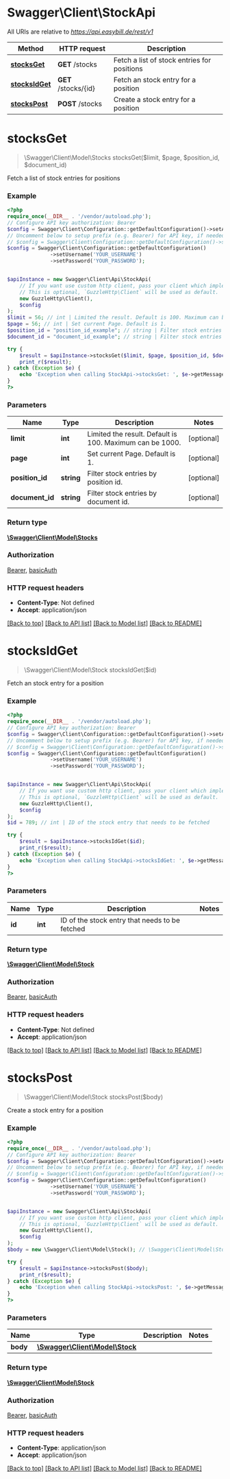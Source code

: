 # Swagger\Client\StockApi

All URIs are relative to *https://api.easybill.de/rest/v1*

Method | HTTP request | Description
------------- | ------------- | -------------
[**stocksGet**](StockApi.md#stocksget) | **GET** /stocks | Fetch a list of stock entries for positions
[**stocksIdGet**](StockApi.md#stocksidget) | **GET** /stocks/{id} | Fetch an stock entry for a position
[**stocksPost**](StockApi.md#stockspost) | **POST** /stocks | Create a stock entry for a position

# **stocksGet**
> \Swagger\Client\Model\Stocks stocksGet($limit, $page, $position_id, $document_id)

Fetch a list of stock entries for positions

### Example
```php
<?php
require_once(__DIR__ . '/vendor/autoload.php');
// Configure API key authorization: Bearer
$config = Swagger\Client\Configuration::getDefaultConfiguration()->setApiKey('Authorization', 'YOUR_API_KEY');
// Uncomment below to setup prefix (e.g. Bearer) for API key, if needed
// $config = Swagger\Client\Configuration::getDefaultConfiguration()->setApiKeyPrefix('Authorization', 'Bearer');// Configure HTTP basic authorization: basicAuth
$config = Swagger\Client\Configuration::getDefaultConfiguration()
              ->setUsername('YOUR_USERNAME')
              ->setPassword('YOUR_PASSWORD');


$apiInstance = new Swagger\Client\Api\StockApi(
    // If you want use custom http client, pass your client which implements `GuzzleHttp\ClientInterface`.
    // This is optional, `GuzzleHttp\Client` will be used as default.
    new GuzzleHttp\Client(),
    $config
);
$limit = 56; // int | Limited the result. Default is 100. Maximum can be 1000.
$page = 56; // int | Set current Page. Default is 1.
$position_id = "position_id_example"; // string | Filter stock entries by position id.
$document_id = "document_id_example"; // string | Filter stock entries by document id.

try {
    $result = $apiInstance->stocksGet($limit, $page, $position_id, $document_id);
    print_r($result);
} catch (Exception $e) {
    echo 'Exception when calling StockApi->stocksGet: ', $e->getMessage(), PHP_EOL;
}
?>
```

### Parameters

Name | Type | Description  | Notes
------------- | ------------- | ------------- | -------------
 **limit** | **int**| Limited the result. Default is 100. Maximum can be 1000. | [optional]
 **page** | **int**| Set current Page. Default is 1. | [optional]
 **position_id** | **string**| Filter stock entries by position id. | [optional]
 **document_id** | **string**| Filter stock entries by document id. | [optional]

### Return type

[**\Swagger\Client\Model\Stocks**](../Model/Stocks.md)

### Authorization

[Bearer](../../README.md#Bearer), [basicAuth](../../README.md#basicAuth)

### HTTP request headers

 - **Content-Type**: Not defined
 - **Accept**: application/json

[[Back to top]](#) [[Back to API list]](../../README.md#documentation-for-api-endpoints) [[Back to Model list]](../../README.md#documentation-for-models) [[Back to README]](../../README.md)

# **stocksIdGet**
> \Swagger\Client\Model\Stock stocksIdGet($id)

Fetch an stock entry for a position

### Example
```php
<?php
require_once(__DIR__ . '/vendor/autoload.php');
// Configure API key authorization: Bearer
$config = Swagger\Client\Configuration::getDefaultConfiguration()->setApiKey('Authorization', 'YOUR_API_KEY');
// Uncomment below to setup prefix (e.g. Bearer) for API key, if needed
// $config = Swagger\Client\Configuration::getDefaultConfiguration()->setApiKeyPrefix('Authorization', 'Bearer');// Configure HTTP basic authorization: basicAuth
$config = Swagger\Client\Configuration::getDefaultConfiguration()
              ->setUsername('YOUR_USERNAME')
              ->setPassword('YOUR_PASSWORD');


$apiInstance = new Swagger\Client\Api\StockApi(
    // If you want use custom http client, pass your client which implements `GuzzleHttp\ClientInterface`.
    // This is optional, `GuzzleHttp\Client` will be used as default.
    new GuzzleHttp\Client(),
    $config
);
$id = 789; // int | ID of the stock entry that needs to be fetched

try {
    $result = $apiInstance->stocksIdGet($id);
    print_r($result);
} catch (Exception $e) {
    echo 'Exception when calling StockApi->stocksIdGet: ', $e->getMessage(), PHP_EOL;
}
?>
```

### Parameters

Name | Type | Description  | Notes
------------- | ------------- | ------------- | -------------
 **id** | **int**| ID of the stock entry that needs to be fetched |

### Return type

[**\Swagger\Client\Model\Stock**](../Model/Stock.md)

### Authorization

[Bearer](../../README.md#Bearer), [basicAuth](../../README.md#basicAuth)

### HTTP request headers

 - **Content-Type**: Not defined
 - **Accept**: application/json

[[Back to top]](#) [[Back to API list]](../../README.md#documentation-for-api-endpoints) [[Back to Model list]](../../README.md#documentation-for-models) [[Back to README]](../../README.md)

# **stocksPost**
> \Swagger\Client\Model\Stock stocksPost($body)

Create a stock entry for a position

### Example
```php
<?php
require_once(__DIR__ . '/vendor/autoload.php');
// Configure API key authorization: Bearer
$config = Swagger\Client\Configuration::getDefaultConfiguration()->setApiKey('Authorization', 'YOUR_API_KEY');
// Uncomment below to setup prefix (e.g. Bearer) for API key, if needed
// $config = Swagger\Client\Configuration::getDefaultConfiguration()->setApiKeyPrefix('Authorization', 'Bearer');// Configure HTTP basic authorization: basicAuth
$config = Swagger\Client\Configuration::getDefaultConfiguration()
              ->setUsername('YOUR_USERNAME')
              ->setPassword('YOUR_PASSWORD');


$apiInstance = new Swagger\Client\Api\StockApi(
    // If you want use custom http client, pass your client which implements `GuzzleHttp\ClientInterface`.
    // This is optional, `GuzzleHttp\Client` will be used as default.
    new GuzzleHttp\Client(),
    $config
);
$body = new \Swagger\Client\Model\Stock(); // \Swagger\Client\Model\Stock | 

try {
    $result = $apiInstance->stocksPost($body);
    print_r($result);
} catch (Exception $e) {
    echo 'Exception when calling StockApi->stocksPost: ', $e->getMessage(), PHP_EOL;
}
?>
```

### Parameters

Name | Type | Description  | Notes
------------- | ------------- | ------------- | -------------
 **body** | [**\Swagger\Client\Model\Stock**](../Model/Stock.md)|  |

### Return type

[**\Swagger\Client\Model\Stock**](../Model/Stock.md)

### Authorization

[Bearer](../../README.md#Bearer), [basicAuth](../../README.md#basicAuth)

### HTTP request headers

 - **Content-Type**: application/json
 - **Accept**: application/json

[[Back to top]](#) [[Back to API list]](../../README.md#documentation-for-api-endpoints) [[Back to Model list]](../../README.md#documentation-for-models) [[Back to README]](../../README.md)

